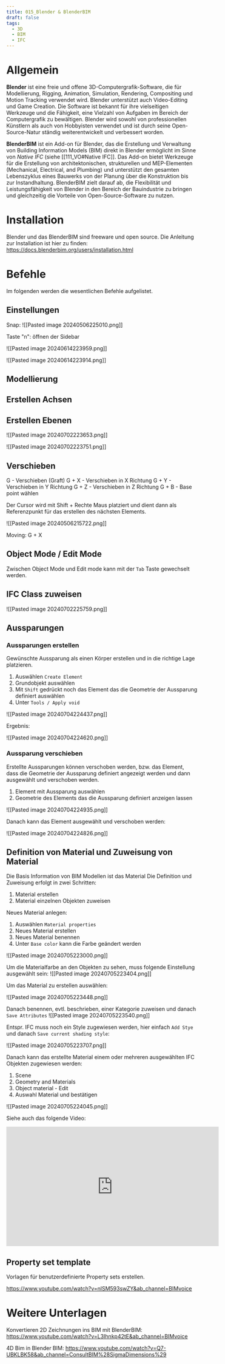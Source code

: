 ```yaml
---
title: 015_Blender & BlenderBIM
draft: false
tags:
  - 3D
  - BIM
  - IFC
---
```

 
# Allgemein

**Blender** ist eine freie und offene 3D-Computergrafik-Software, die für Modellierung, Rigging, Animation, Simulation, Rendering, Compositing und Motion Tracking verwendet wird. Blender unterstützt auch Video-Editing und Game Creation. Die Software ist bekannt für ihre vielseitigen Werkzeuge und die Fähigkeit, eine Vielzahl von Aufgaben im Bereich der Computergrafik zu bewältigen. Blender wird sowohl von professionellen Künstlern als auch von Hobbyisten verwendet und ist durch seine Open-Source-Natur ständig weiterentwickelt und verbessert worden.

**BlenderBIM** ist ein Add-on für Blender, das die Erstellung und Verwaltung von Building Information Models (BIM) direkt in Blender ermöglicht im Sinne von *Native IFC* (siehe [[111_VO#Native IFC]].
Das Add-on bietet Werkzeuge für die Erstellung von architektonischen, strukturellen und MEP-Elementen (Mechanical, Electrical, and Plumbing) und unterstützt den gesamten Lebenszyklus eines Bauwerks von der Planung über die Konstruktion bis zur Instandhaltung. BlenderBIM zielt darauf ab, die Flexibilität und Leistungsfähigkeit von Blender in den Bereich der Bauindustrie zu bringen und gleichzeitig die Vorteile von Open-Source-Software zu nutzen.
# Installation 

Blender und das BlenderBIM sind freeware und open source.
Die Anleitung zur Installation ist hier zu finden:
https://docs.blenderbim.org/users/installation.html

# Befehle
Im folgenden werden die wesentlichen Befehle aufgelistet.

## Einstellungen

Snap:
![[Pasted image 20240506225010.png]]


Taste "n": öffnen der Sidebar

![[Pasted image 20240614223959.png]]

![[Pasted image 20240614223914.png]]

## Modellierung

## Erstellen Achsen



## Erstellen Ebenen

![[Pasted image 20240702223653.png]]


![[Pasted image 20240702223751.png]]

## Verschieben

G - Verschieben (Graft)
G + X - Verschieben in X Richtung
G + Y - Verschieben in Y Richtung
G + Z - Verschieben in Z Richtung
G + B - Base point wählen

Der Cursor wird mit
	Shift + Rechte Maus 
platziert und dient dann als Referenzpunkt für das erstellen des nächsten Elements.

![[Pasted image 20240506215722.png]]




Moving: G + X 


## Object Mode / Edit Mode


Zwischen Object Mode und Edit mode kann mit der `Tab` Taste gewechselt werden.


## IFC Class zuweisen

![[Pasted image 20240702225759.png]]


## Aussparungen
### Aussparungen erstellen


Gewünschte Aussparung als einen Körper erstellen und in die richtige Lage platzieren.

1. Auswählen `Create Element`
2. Grundobjekt auswählen
3. Mit `Shift` gedrückt noch das Element das die Geometrie der Aussparung definiert auswählen
4. Unter `Tools / Apply void`


![[Pasted image 20240704224437.png]]

Ergebnis:

![[Pasted image 20240704224620.png]]

### Aussparung verschieben
Erstellte Aussparungen können verschoben werden, bzw. das Element, dass die Geometrie der Aussparung definiert angezeigt werden und dann ausgewählt und verschoben werden.

1. Element mit Aussparung auswählen
2. Geometrie des Elements das die Aussparung definiert anzeigen lassen

![[Pasted image 20240704224935.png]]

Danach kann das Element ausgewählt  und verschoben werden:

![[Pasted image 20240704224826.png]]


## Definition von Material und Zuweisung von Material

Die Basis Information von BIM Modellen ist das Material 
Die Definition und Zuweisung erfolgt in zwei Schritten:

1. Material erstellen
2. Material einzelnen Objekten zuweisen

Neues Material anlegen:
1. Auswählen `Material properties`
2. Neues Material erstellen
3. Neues Material benennen
4. Unter `Base color` kann die Farbe geändert werden

![[Pasted image 20240705223000.png]]

Um die Materialfarbe an den Objekten zu sehen, muss folgende Einstellung ausgewählt sein:
![[Pasted image 20240705223404.png]]

Um das Material zu erstellen auswählen:

![[Pasted image 20240705223448.png]]

Danach benennen, evtl. beschrieben, einer Kategorie zuweisen und danach `Save Attributes`
![[Pasted image 20240705223540.png]]

Entspr. IFC muss noch ein Style zugewiesen werden, hier einfach `Add Stye` und danach `Save current shading style`:

![[Pasted image 20240705223707.png]]

Danach kann das erstellte Material einem oder mehreren ausgewählten IFC Objekten zugewiesen werden:
1. Scene
2. Geometry and Materials
3. Object material - Edit
4. Auswahl Material und bestätigen

![[Pasted image 20240705224045.png]]


Siehe auch das folgende Video:

<iframe width="560" height="315" src="https://www.youtube.com/embed/2fhvLJA-6iE?si=LwiklokxP1QuC_BU" title="YouTube video player" frameborder="0" allow="accelerometer; autoplay; clipboard-write; encrypted-media; gyroscope; picture-in-picture; web-share" referrerpolicy="strict-origin-when-cross-origin" allowfullscreen></iframe>

## Property set template






Vorlagen für benutzerdefinierte Property sets erstellen.

https://www.youtube.com/watch?v=nlSM593swZY&ab_channel=BIMvoice





# Weitere Unterlagen

Konvertieren 2D Zeichnungen ins BIM mit BlenderBIM: 
https://www.youtube.com/watch?v=L3Ihnkp42tE&ab_channel=BIMvoice

4D Bim in Blender BIM:
https://www.youtube.com/watch?v=Q7-UBKLBK58&ab_channel=ConsultBIM%28SigmaDimensions%29

